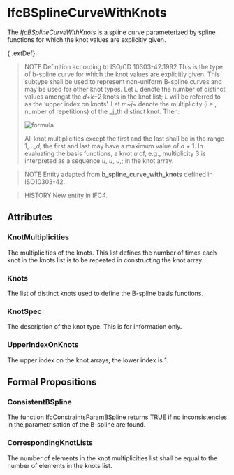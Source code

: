 # IfcBSplineCurveWithKnots

The _IfcBSplineCurveWithKnots_ is a spline curve parameterized by spline functions for which the knot values are explicitly given.
<!-- end of short definition -->

{ .extDef}
> NOTE Definition according to ISO/CD 10303-42:1992
> This is the type of b-spline curve for which the knot values are explicitly given. This subtype shall be used to represent non-uniform B-spline curves and may be used for other knot types.
> Let _L_ denote the number of distinct values amongst the _d_+_k_+2 knots in the knot list; _L_ will be referred to as the ‘upper index on knots’. Let _m~j~_ denote the multiplicity (i.e., number of repetitions) of the _j_th distinct knot. Then:
>
> ![formula](../../../../figures/ifcbsplinecurve-math2.gif)
>
> All knot multiplicities except the first and the last shall be in the range 1,...,_d_; the first and last may have a maximum value of _d_ + 1. In evaluating the basis functions, a knot _u_ of, e.g., multiplicity 3 is interpreted as a sequence _u_, _u_, _u_,; in the knot array.

> NOTE Entity adapted from **b_spline_curve_with_knots** defined in ISO10303-42.

> HISTORY New entity in IFC4.

## Attributes

### KnotMultiplicities
The multiplicities of the knots. This list defines the number of times each knot in the knots list is to be repeated in constructing the knot array.

### Knots
The list of distinct knots used to define the B-spline basis functions.

### KnotSpec
The description of the knot type. This is for information only.

### UpperIndexOnKnots
The upper index on the knot arrays; the lower index is 1.

## Formal Propositions

### ConsistentBSpline
The function IfcConstraintsParamBSpline returns TRUE if no inconsistencies in the parametrisation of the
B-spline are found.

### CorrespondingKnotLists
The number of elements in the knot multiplicities list shall be equal to the number of elements in the knots list.
